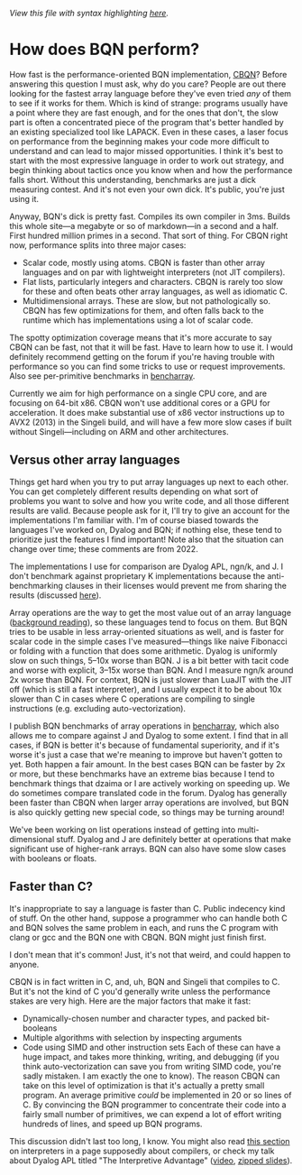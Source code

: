 *View this file with syntax highlighting [here](https://mlochbaum.github.io/BQN/implementation/perf.html).*

# How does BQN perform?

How fast is the performance-oriented BQN implementation, [CBQN](https://github.com/dzaima/CBQN)? Before answering this question I must ask, why do you care? People are out there looking for the fastest array language before they've even tried *any* of them to see if it works for them. Which is kind of strange: programs usually have a point where they are fast enough, and for the ones that don't, the slow part is often a concentrated piece of the program that's better handled by an existing specialized tool like LAPACK. Even in these cases, a laser focus on performance from the beginning makes your code more difficult to understand and can lead to major missed opportunities. I think it's best to start with the most expressive language in order to work out strategy, and begin thinking about tactics once you know when and how the performance falls short. Without this understanding, benchmarks are just a dick measuring contest. And it's not even your own dick. It's public, you're just using it.

Anyway, BQN's dick is pretty fast. Compiles its own compiler in 3ms. Builds this whole site—a megabyte or so of markdown—in a second and a half. First hundred million primes in a second. That sort of thing. For CBQN right now, performance splits into three major cases:
- Scalar code, mostly using atoms. CBQN is faster than other array languages and on par with lightweight interpreters (not JIT compilers).
- Flat lists, particularly integers and characters. CBQN is rarely too slow for these and often beats other array languages, as well as idiomatic C.
- Multidimensional arrays. These are slow, but not pathologically so. CBQN has few optimizations for them, and often falls back to the runtime which has implementations using a lot of scalar code.

The spotty optimization coverage means that it's more accurate to say CBQN can be fast, not that it will be fast. Have to learn how to use it. I would definitely recommend getting on the forum if you're having trouble with performance so you can find some tricks to use or request improvements. Also see per-primitive benchmarks in [bencharray](https://mlochbaum.github.io/bencharray/pages/summary.html).

Currently we aim for high performance on a single CPU core, and are focusing on 64-bit x86. CBQN won't use additional cores or a GPU for acceleration. It does make substantial use of x86 vector instructions up to AVX2 (2013) in the Singeli build, and will have a few more slow cases if built without Singeli—including on ARM and other architectures.

## Versus other array languages

Things get hard when you try to put array languages up next to each other. You can get completely different results depending on what sort of problems you want to solve and how you write code, and all those different results are valid. Because people ask for it, I'll try to give an account for the implementations I'm familiar with. I'm of course biased towards the languages I've worked on, Dyalog and BQN; if nothing else, these tend to prioritize just the features I find important! Note also that the situation can change over time; these comments are from 2022.

The implementations I use for comparison are Dyalog APL, ngn/k, and J. I don't benchmark against proprietary K implementations because the anti-benchmarking clauses in their licenses would prevent me from sharing the results (discussed [here](kclaims.md)).

Array operations are the way to get the most value out of an array language ([background reading](https://aplwiki.com/wiki/Performance)), so these languages tend to focus on them. But BQN tries to be usable in less array-oriented situations as well, and is faster for scalar code in the simple cases I've measured—things like naive Fibonacci or folding with a function that does some arithmetic. Dyalog is uniformly slow on such things, 5–10x worse than BQN. J is a bit better with tacit code and worse with explicit, 3–15x worse than BQN. And I measure ngn/k around 2x worse than BQN. For context, BQN is just slower than LuaJIT with the JIT off (which is still a fast interpreter), and I usually expect it to be about 10x slower than C in cases where C operations are compiling to single instructions (e.g. excluding auto-vectorization).

I publish BQN benchmarks of array operations in [bencharray](https://mlochbaum.github.io/bencharray/pages/summary.html), which also allows me to compare against J and Dyalog to some extent. I find that in all cases, if BQN is better it's because of fundamental superiority, and if it's worse it's just a case that we're meaning to improve but haven't gotten to yet. Both happen a fair amount. In the best cases BQN can be faster by 2x or more, but these benchmarks have an extreme bias because I tend to benchmark things that dzaima or I are actively working on speeding up. We do sometimes compare translated code in the forum. Dyalog has generally been faster than CBQN when larger array operations are involved, but BQN is also quickly getting new special code, so things may be turning around!

We've been working on list operations instead of getting into multi-dimensional stuff. Dyalog and J are definitely better at operations that make significant use of higher-rank arrays. BQN can also have some slow cases with booleans or floats.

## Faster than C?

It's inappropriate to say a language is faster than C. Public indecency kind of stuff. On the other hand, suppose a programmer who can handle both C and BQN solves the same problem in each, and runs the C program with clang or gcc and the BQN one with CBQN. BQN might just finish first.

I don't mean that it's common! Just, it's not that weird, and could happen to anyone.

CBQN is in fact written in C, and, uh, BQN and Singeli that compiles to C. But it's not the kind of C you'd generally write unless the performance stakes are very high. Here are the major factors that make it fast:
- Dynamically-chosen number and character types, and packed bit-booleans
- Multiple algorithms with selection by inspecting arguments
- Code using SIMD and other instruction sets
Each of these can have a huge impact, and takes more thinking, writing, and debugging (if you think auto-vectorization can save you from writing SIMD code, you're sadly mistaken. I am exactly the one to know). The reason CBQN can take on this level of optimization is that it's actually a pretty small program. An average primitive *could* be implemented in 20 or so lines of C. By convincing the BQN programmer to concentrate their code into a fairly small number of primitives, we can expend a lot of effort writing hundreds of lines, and speed up BQN programs.

This discussion didn't last too long, I know. You might also read [this section](compile/intro.md#array-interpreters) on interpreters in a page supposedly about compilers, or check my talk about Dyalog APL titled "The Interpretive Advantage" ([video](https://dyalog.tv/Dyalog18/?v=-6no6N3i9Tg), [zipped slides](https://www.dyalog.com/user-meetings/uploads/conference/dyalog18/presentations/D15_The_Interpretive_Advantage.zip)).
